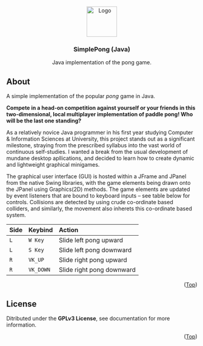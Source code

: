 
<a name="start"></a>

<!-- HEADER -->

<br />
<div align="center">
  <a href="https://github.com/mpiet-za/TileTower">
    <img src="https://avatars.githubusercontent.com/u/63480247?v=4" alt="Logo" width="80" height="80">
  </a>

<h3 align="center">SimplePong (Java)</h3>

  <p align="center">
    Java implementation of the pong game.
  </p>
</div>

<!-- INFORMATION -->

## About

A simple implementation of the popular *pong* game in Java.

**Compete in a head-on competition against yourself or your friends in this two-dimensional, local multiplayer implementation of paddle pong! Who will be the last one standing?**

As a relatively novice Java programmer in his first year studying Computer & Information Sciences at University, this project stands out as a significant milestone, straying from the prescribed syllabus into the vast world of continuous self-studies. I wanted a break from the usual development of mundane desktop apllications, and decided to learn how to create dynamic and lightweight graphical minigames.

The graphical user interface (GUI) is hosted within a JFrame and JPanel from the native Swing libraries, with the game elements being drawn onto the JPanel using Graphics(2D) methods. The game elements are updated by event listeners that are bound to keyboard inputs – see table below for controls. Collisions are detected by using crude co-ordinate based colliders, and similarly, the movement also inherets this co-ordinate based system.

| Side | Keybind   | Action                    |
| :--- | :-------- | :------------------------ |
| `L`  | `W Key`   | Slide left pong upward    |
| `L`  | `S Key`   | Slide left pong downward  |
| `R`  | `VK_UP`   | Slide right pong upward   |
| `R`  | `VK_DOWN` | Slide right pong downward |

<p align="right">(<a href="#start">Top</a>)</p>

<!-- LICENSE -->

## License

Ditributed under the **GPLv3 License**, see documentation for more information.

<p align="right">(<a href="#start">Top</a>)</p>